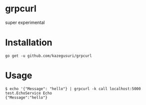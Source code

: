 # grpcurl

super experimental

# Installation

```
go get -u github.com/kazegusuri/grpcurl
```

# Usage

```
$ echo '{"Message": "hello"} | grpcurl -k call localhost:5000 test.EchoService Echo
{"Message":"hello"}
```
